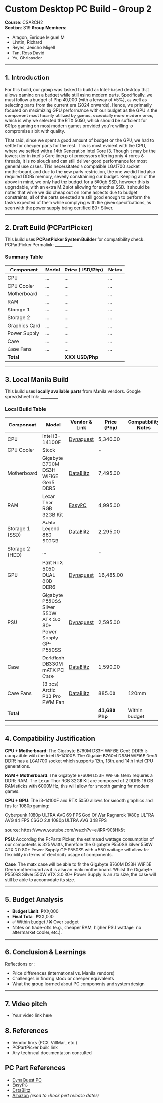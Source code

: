 # Custom Desktop PC Build – Group 2

**Course**: CSARCH2  
**Section**: S19
**Group Members**:  
- Aragon, Enrique Miguel M.
- Limtin, Richard  
- Reyes, Jericho Migell
- Tan, Ross David  
- Yu, Chrisander

---

## 1. Introduction
For this build, our group was tasked to build an Intel-based desktop that allows gaming on a budget while still using modern parts. Specifically, we must follow a budget of Php 40,000 (with a leeway of ±5%), as well as selecting parts from the current era (2024 onwards). Hence, we primarily focused on maximizing GPU performance with our budget as the GPU is the component most heavily utilized by games, especially more modern ones, which is why we selected the RTX 5050, which should be sufficient for 60fps gaming on most modern games provided you're willing to compromise a bit with quality. 

That said, since we spent a good amount of budget on the GPU, we had to settle for cheaper parts for the rest. This is most evident with the CPU, where we settled with a 14th Generation Intel Core i3. Though it may be the lowest tier in Intel's Core lineup of processors offering only 4 cores 8 threads, it is no slouch and can still deliver good performance for most general use cases. This necessitated a compatible LGA1700 socket motherboard, and due to the new parts restriction, the one we did find also required DDR5 memory, severly constraining our budget. Keeping all of the above in mind, we only had the budget for a 500gb SSD, however this is upgradable, with an extra M.2 slot allowing for another SSD. It should be noted that while we did cheap out on some aspects due to budget constraints, all of the parts selected are still good enough to perform the tasks expected of them while complying with the given specifications, as seen with the power supply being certified 80+ Silver.

---

## 2. Draft Build (PCPartPicker)
This build uses **PCPartPicker System Builder** for compatibility check. 
PCPartPicker Permalink: _________

### Summary Table 
| Component       | Model | Price (USD/Php) | Notes |
|-----------------|-------|-----------------|-------|
| CPU             | ...   | ...             | ...   |
| CPU Cooler      | ...   | ...             | ...   |
| Motherboard     | ...   | ...             | ...   |
| RAM             | ...   | ...             | ...   |
| Storage 1       | ...   | ...             | ...   |
| Storage 2       | ...   | ...             | ...   |
| Graphics Card   | ...   | ...             | ...   |
| Power Supply    | ...   | ...             | ...   |
| Case            | ...   | ...             | ...   |
| Case Fans       | ...   | ...             | ...   |
| **Total**       |       | **XXX USD/Php**     |       |

---

## 3. Local Manila Build
This build uses **locally available parts** from Manila vendors.
Google spreadsheet link: _________  

### Local Build Table
| Component       | Model                               | Vendor & Link      | Price (Php)    | Compatibility Notes                  |
|-----------------|-------                              |--------------------|----------------|--------------------------------------|
| CPU             | Intel i3-14100F                     | [Dynaquest](https://dynaquestpc.com/products/intel-core-i3-14100f-12mb-up-to-4-50ghzlga-1700-processor)  | 5,340.00            |                                      |
| CPU Cooler      | Stock                               |                    | -            |                                      |
| Motherboard     | Gigabyte B760M DS3H WiFi6E Gen5 DDR5| [DataBlitz](https://ecommerce.datablitz.com.ph/products/gigabyte-b760m-ds3h-wifi6e-gen5-ddr5-intel-ultra-durable-motherboard)  | 7,495.00            |                                      |
| RAM             | Lexar Thor RGB 32GB Kit             | [EasyPC](https://easypc.com.ph/products/lexar-thor-rgb-ddr5-32gb-6000mhz-gaming-memory?srsltid=AfmBOoqUt495qeqWePYjocHmOXrUTsiVlfxfILEiNcPCi0vaH82RKssy)     | 4,995.00            |                                      |
| Storage 1 (SSD) | Adata Legend 860 500GB              | [DataBlitz](https://ecommerce.datablitz.com.ph/products/adata-legend-860-500gb-pcie-gen4-x4-m-2-2280-internal-ssd-sleg-860-500gcs)  | 2,295.00            |                                      |
| Storage 2 (HDD) | ...                                 |                    | -            |                                      |
| GPU             | Palit RTX 5050 DUAL 8GB DDR6        | [Dynaquest](https://dynaquestpc.com/collections/graphics-card/products/palit-rtx-5050-dual-8gb-gddr6-graphics-card-ne65050019p1-gb2070d)  | 16,485.00            |                                      |
| PSU             | Gigabyte P550SS Silver 550W ATX 3.0 80+ Power Supply GP-P550SS      | [Dynaquest]([https://dynaquestpc.com/collections/components-power-supply-500-650-watts/products/msi-mag-a550bn-bronze-550w-80-power-supply](https://dynaquestpc.com/collections/components-power-supply-500-650-watts/products/gigabyte-p550ss-silver-550w-atx-3-0-80-power-supply-gp-p550ss))  | 2,595.00            |                                      |
| Case            | Darkflash DB330M mATX PC Case       | [DataBlitz](https://ecommerce.datablitz.com.ph/products/darkflash-db330m-m-atx-pc-case)  | 1,590.00            |                                      |
| Case Fans       | (3 pcs) Arctic P12 Pro PWM Fan      | [DataBlitz](https://ecommerce.datablitz.com.ph/collections/chasis-fan/products/arctic-p12-pro-single-pack-120mm-pwm-fan-with-cable-splitter-black-acfan00305a)  | 885.00            | 120mm                                |
| **Total**       |                                     |                    | **41,680 Php** | Within budget                        |

---

## 4. Compatibility Justification
**CPU + Motherboard**: The Gigabyte B760M DS3H WiFi6E Gen5 DDR5 is compatible with the Intel i3-14100F. The Gigabte B760M DS3H WiFi6E Gen5 DDR5 has a LGA1700 socket which supports 12th, 13th, and 14th Intel CPU generations.

**RAM + Motherboard**: The Gigabyte B760M DS3H WiFi6E Gen5 requires a DDR5 RAM. The Lexar Thor RGB 32GB Kit are composed of 2 DDR5 16 GB RAM sticks with 6000MHz, this will allow for smooth gaming for modern games.

**CPU + GPU**: The i3-14100F and RTX 5050 allows for smooth graphics and fps for 1080p gaming:

Cyberpunk 1080p ULTRA AVG 69 FPS
God Of War Ragnarok 1080p ULTRA AVG 84 FPS
CSGO 2.0 1080p ULTRA AVG 348 FPS

source: https://www.youtube.com/watch?v=eJjRRr90BHk&t

**PSU**: According the PcParts Picker, the estimated wattage consumption of our compotents is 325 Watts, therefore the Gigabyte P550SS Silver 550W ATX 3.0 80+ Power Supply GP-P550SS with a 550 wattage will allow for flexibility in terms of electricity usage of components. 

**Case**: The matx case will be able to fit the Gigabyte B760M DS3H WiFi6E Gen5 motherboard as it is also an matx motherboard. Whilst the Gigabyte P550SS Silver 550W ATX 3.0 80+ Power Supply is an atx size, the case will still be able to accomodate its size. 

---

## 5. Budget Analysis
- **Budget Limit**: ₱XX,000  
- **Final Total**: ₱XX,000  
- ✅ Within budget / ❌ Over budget  
- Notes on trade-offs (e.g., cheaper RAM, higher PSU wattage, no aftermarket cooler, etc.).

---

## 6. Conclusion & Learnings
Reflections on:  
- Price differences (international vs. Manila vendors)  
- Challenges in finding stock or cheaper equivalents  
- What the group learned about PC components and system design  

---
## 7. Video pitch
- Your video link here  

## 8. References

- Vendor links (PCX, VillMan, etc.)  
- PCPartPicker build link  
- Any technical documentation consulted  

## PC Part References

- [DynaQuest PC](https://dynaquestpc.com/)  
- [EasyPC](https://easypc.com.ph/)  
- [DataBlitz](https://ecommerce.datablitz.com.ph/)  
- [Amazon](https://www.amazon.com/) *(used to check part release dates)*













